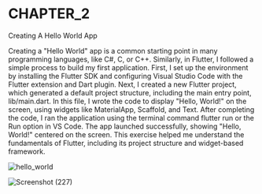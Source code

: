 # CHAPTER_2
Creating A Hello World App


Creating a "Hello World" app is a common starting point in many programming languages, like C#, C, or C++. Similarly, in Flutter, I followed a simple process to build my first application. First, I set up the environment by installing the Flutter SDK and configuring Visual Studio Code with the Flutter extension and Dart plugin. Next, I created a new Flutter project, which generated a default project structure, including the main entry point, lib/main.dart. In this file, I wrote the code to display "Hello, World!" on the screen, using widgets like MaterialApp, Scaffold, and Text. After completing the code, I ran the application using the terminal command flutter run or the Run option in VS Code. The app launched successfully, showing "Hello, World!" centered on the screen. This exercise helped me understand the fundamentals of Flutter, including its project structure and widget-based framework.



![hello_world](https://github.com/user-attachments/assets/c59f240a-7a62-4fba-9013-aeebe2c0b39d)


![Screenshot (227)](https://github.com/user-attachments/assets/d459915a-ed2d-4740-8b0d-b5918c010e41)






